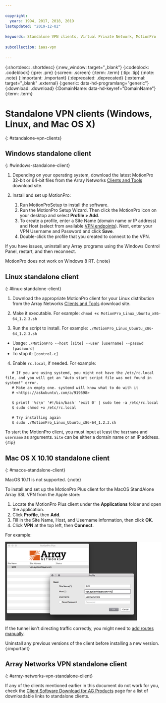 ```yaml
---

copyright:
  years: 1994, 2017, 2018, 2019
lastupdated: "2019-12-02"

keywords: Standalone VPN clients, Virtual Private Network, MotionPro

subcollection: iaas-vpn

---
```


{:shortdesc: .shortdesc}
{:new_window: target="_blank"}
{:codeblock: .codeblock}
{:pre: .pre}
{:screen: .screen}
{:term: .term}
{:tip: .tip}
{:note: .note}
{:important: .important}
{:deprecated: .deprecated}
{:external: target="_blank" .external}
{:generic: data-hd-programlang="generic"}
{:download: .download}
{:DomainName: data-hd-keyref="DomainName"}
{:term: .term}

# Standalone VPN clients (Windows, Linux, and Mac OS X)
{: #standalone-vpn-clients}

## Windows standalone client
{: #windows-standalone-client}

1. Depending on your operating system, download the latest MotionPro 32-bit or 64-bit files from the Array Networks [Clients and Tools](https://support.arraynetworks.net/prx/001/http/supportportal.arraynetworks.net/downloads/downloads.html) download site.

2. Install and set up MotionPro:
   1. Run MotionProSetup to install the software.
   2. Run the MotionPro Setup Wizard. Then click the MotionPro icon on your desktop and select **Profile > Add**.
   3. To create a profile, enter a Site Name (domain name or IP address) and Host (select from available [VPN endpoints](https://www.ibm.com/cloud/vpn-access)). Next, enter your VPN Username and Password and click **Save**.
   4. Double-click the profile that you created to connect to the VPN.

If you have issues, uninstall any Array programs using the Windows Control Panel, restart, and then reconnect.

MotionPro does not work on Windows 8 RT.
{:note}

## Linux standalone client
{: #linux-standalone-client}

1. Download the appropriate MotionPro client for your Linux distribution from the Array Networks [Clients and Tools](https://support.arraynetworks.net/prx/001/http/supportportal.arraynetworks.net/downloads/downloads.html) download site.

2. Make it executable. For example: `chmod +x MotionPro_Linux_Ubuntu_x86-64_1.2.3.sh`

3. Run the script to install. For example:  `./MotionPro_Linux_Ubuntu_x86-64_1.2.3.sh`

  * Usage:  `./MotionPro --host [site] --user [username] --passwd [password]`
  * To stop it:  `[control-c]`

4. Enable `rc.local`, if needed. For example:

  ```
     # If you are using systemd, you might not have the /etc/rc.local file, and you will get an "Auto start script file was not found in system!" error.
     # Make an empty one. systemd will know what to do with it
     # <https://askubuntu\.com/a/919598>

     $ printf '%s\n' '#!/bin/bash' 'exit 0' | sudo tee -a /etc/rc.local
     $ sudo chmod +x /etc/rc.local

     # Try installing again
     $ sudo ./MotionPro_Linux_Ubuntu_x86-64_1.2.3.sh
```     

To start the MotionPro client, you must input at least the `hostname` and `username` as arguments. `Site` can be either a domain name or an IP address.
{:tip}

## Mac OS X 10.10 standalone client
{: #macos-standalone-client}

MacOS 10.11 is not supported.
{:note}

To install and set up  the MotionPro Plus client for the MacOS StandAlone Array SSL VPN from the Apple store:

1. Locate the MotionPro Plus client under the **Applications** folder and open the application.
2. Click **Profile**, then **Add**.
3. Fill in the Site Name, Host, and Username information, then click **OK**.
4. Click **VPN** at the top left, then **Connect**.

For example:

![Figure 1](images/snip20170425_1.png)

If the tunnel isn't directing traffic correctly, you might need to [add routes manually](https://discussions.apple.com/thread/2735376).

Uninstall any previous versions of the client before installing a new version.
{:important}

## Array Networks VPN standalone client
{: #array-networks-vpn-standalone-client}

If any of the clients mentioned earlier in this document do not work for you, check the [Client Software Download for AG Products](http://client.arraynetworks.com.cn:8080/en/troubleshooting) page for a list of downloadable links to standalone clients.
